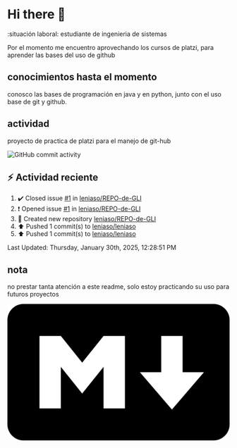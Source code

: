 # Hi there 👋

:situación laboral: estudiante de ingenieria de sistemas

Por el momento me encuentro aprovechando los cursos de platzi, para aprender las bases del uso de github

## conocimientos hasta el momento

conosco las bases de programación en java y en python, junto con el uso base de git y github.


## actividad 

proyecto de practica de platzi para el manejo de git-hub

![GitHub commit activity](https://img.shields.io/github/commit-activity/m/leniaso/de-platzi-1)



## :zap: Actividad reciente
<!--RECENT_ACTIVITY:start-->
1. ✔️ Closed issue [#1](https://github.com/leniaso/REPO-de-GLI/issues/1) in [leniaso/REPO-de-GLI](https://github.com/leniaso/REPO-de-GLI)<br>
2. ❗️ Opened issue [#1](https://github.com/leniaso/REPO-de-GLI/issues/1) in [leniaso/REPO-de-GLI](https://github.com/leniaso/REPO-de-GLI)<br>
3. 📔 Created new repository [leniaso/REPO-de-GLI](https://github.com/leniaso/REPO-de-GLI)<br>
4. ⬆️ Pushed 1 commit(s) to [leniaso/leniaso](https://github.com/leniaso/leniaso)<br>
5. ⬆️ Pushed 1 commit(s) to [leniaso/leniaso](https://github.com/leniaso/leniaso)<br>
<!--RECENT_ACTIVITY:end-->
<!--RECENT_ACTIVITY:last_update-->
Last Updated: Thursday, January 30th, 2025, 12:28:51 PM
<!--RECENT_ACTIVITY:last_update_end-->

## nota

no prestar tanta atención a este readme, solo estoy practicando su uso para futuros proyectos

![Markdown page](/images/markdown-image.png)
